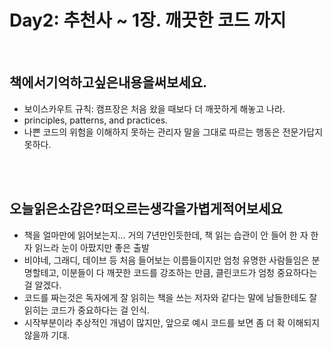 # Day2: 추천사 ~ 1장. 깨끗한 코드 까지
</br>

## 책에서기억하고싶은내용을써보세요.
</hr>


- 보이스카우트 규칙: 캠프장은 처음 왔을 때보다 더 깨끗하게 해놓고 나라. 
- principles, patterns, and practices.
- 나쁜 코드의 위험을 이해하지 못하는 관리자 말을 그대로 따르는 행동은 전문가답지 못하다. 
  
</br>
</br>

## 오늘읽은소감은?떠오르는생각을가볍게적어보세요
</hr>

- 책을 얼마만에 읽어보는지... 거의 7년만인듯한데, 책 읽는 습관이 안 들어 한 자 한 자 읽느라 눈이 아팠지만 좋은 출발 
- 비야네, 그래디, 데이브 등 처음 들어보는 이름들이지만 엄청 유명한 사람들임은 분명할테고, 이분들이 다 깨끗한 코드를 강조하는 만큼, 클린코드가 엄청 중요하다는 걸 알겠다.
- 코드를 짜는것은 독자에게 잘 읽히는 책을 쓰는 저자와 같다는 말에 남들한테도 잘 읽히는 코드가 중요하다는 걸 인식. 
- 시작부분이라 추상적인 개념이 많지만, 앞으로 예시 코드를 보면 좀 더 확 이해되지 않을까 기대. 
